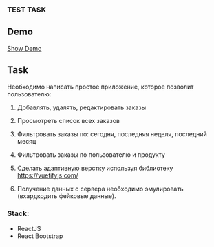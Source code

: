 ### TEST TASK

## Demo 
[Show Demo](http://m70097os.beget.tech/)


## Task

Необходимо написать простое приложение, которое позволит пользователю:
 
1. Добавлять, удалять, редактировать заказы
 
2. Просмотреть список всех заказов
 
3. Фильтровать заказы по: сегодня, последняя неделя, последний месяц
 
4. Фильтровать заказы по пользователю и продукту
 
5. Сделать адаптивную верстку используя библиотеку https://vuetifyjs.com/
 
6. Получение данных с сервера необходимо эмулировать (вхардкодить фейковые данные).

### Stack:
* ReactJS
* React Bootstrap
